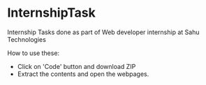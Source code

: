 # InternshipTask
Internship Tasks done as part of Web developer internship at Sahu Technologies

How to use these:
* Click on 'Code' button and download ZIP
* Extract the contents and open the webpages.
